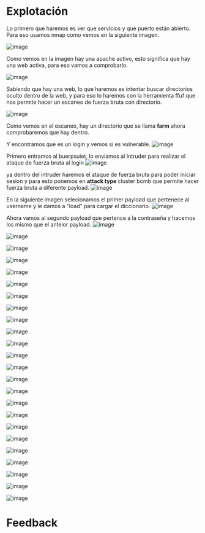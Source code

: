 # Explotación

Lo primero que haremos es ver que servicios y que puerto están abierto. Para eso usamos nmap como vemos en la siguiente imagen.

![image](https://github.com/Dani-ITB24/Proyecto-Final/assets/160489903/36902761-cfea-480e-b6d8-70955cf33222)

Como vemos en la imagen hay una apache activo, esto significa que hay una web activa, para eso vamos a comprobarlo.

![image](https://github.com/Dani-ITB24/Proyecto-Final/assets/160489903/e9dd9f95-97cb-4418-9543-6ecaeb25f25a)

Sabiendo que hay una web, lo que haremos es intentar buscar directorios oculto dentro de la web, y para eso lo haremos con la herramienta ffuf que nos permite hacer un escaneo de fuerza bruta con directorio.

![image](https://github.com/Dani-ITB24/Proyecto-Final/assets/160489903/ea366743-adc6-4225-b9b7-5a020ed919c1)

Como vemos en el escaneo, hay un directorio que se llama **farm** ahora comprobaremos que hay dentro.

Y encontramos que es un login y vemos si es vulnerable.
![image](https://github.com/Dani-ITB24/Proyecto-Final/assets/160489903/b0937ca7-b680-4dad-9f2a-0df35b2f0828)

Primero entramos al buerpsuiet, lo enviamos al Intruder para realizar el ataque de fuerza bruta al login 
![image](https://github.com/Dani-ITB24/Proyecto-Final/assets/160489903/99014d59-1967-4a36-93dc-f2d3f1fe8516)

ya dentro del intruder haremos el ataque de fuerza bruta para poder iniciar sesion y para esto ponemos en **attack type** cluster bomb que permite hacer fuerza bruta a diferente payload.
![image](https://github.com/Dani-ITB24/Proyecto-Final/assets/160489903/9eb3b32c-306d-44af-ae18-f9c21e7f164a)

En la siguiente imagen selecionamos el primer payload que pertenece al username y le damos a "load" para cargar el diccionario.
![image](https://github.com/Dani-ITB24/Proyecto-Final/assets/160489903/74b33a34-9e17-4605-b0a5-534bf8f4daf9)

Ahora vamos al segundo payload que pertence a la contraseña y hacemos los mismo que el anteior payload.
![image](https://github.com/Dani-ITB24/Proyecto-Final/assets/160489903/0d358d76-2a14-4eab-ab8a-4f10adfe9d9d)


![image](https://github.com/Dani-ITB24/Proyecto-Final/assets/160489903/88be17f0-9465-48f7-a6c7-2fd4f284e458)


![image](https://github.com/Dani-ITB24/Proyecto-Final/assets/160489903/b7683a85-5d8b-46ca-945f-65e9bceb6eb7)

![image](https://github.com/Dani-ITB24/Proyecto-Final/assets/160489903/6d7a722e-e14c-45d0-91e9-e2d7a5f02fd9)

![image](https://github.com/Dani-ITB24/Proyecto-Final/assets/160489903/af008948-40cd-419b-a717-80a94f7c2548)

![image](https://github.com/Dani-ITB24/Proyecto-Final/assets/160489903/bf05bffa-5478-449b-921d-c7d98083d7f5)

![image](https://github.com/Dani-ITB24/Proyecto-Final/assets/160489903/0e0b1e72-16c0-4d47-8a2e-4e8e7a169c17)

![image](https://github.com/Dani-ITB24/Proyecto-Final/assets/160489903/e39be302-6cbd-4acf-82e0-8e618c4912ff)

![image](https://github.com/Dani-ITB24/Proyecto-Final/assets/160489903/81b9b9ff-1540-4c2e-9ec3-551d04f623e7)

![image](https://github.com/Dani-ITB24/Proyecto-Final/assets/160489903/ec58d740-89bf-4e94-a7df-828a53a3abca)

![image](https://github.com/Dani-ITB24/Proyecto-Final/assets/160489903/2e8c3d54-f9cd-475e-89d6-a90e17b35637)

![image](https://github.com/Dani-ITB24/Proyecto-Final/assets/160489903/159a685d-a062-4983-a4ce-fa984f597770)

![image](https://github.com/Dani-ITB24/Proyecto-Final/assets/160489903/ce6d10d3-d50a-497c-85ad-09cc42efd419)

![image](https://github.com/Dani-ITB24/Proyecto-Final/assets/160489903/b5655b13-350e-4d3a-ae1b-b3aacdb4b7dd)

![image](https://github.com/Dani-ITB24/Proyecto-Final/assets/160489903/dd750836-54f7-4de4-ac8a-e3b94b87cd93)

![image](https://github.com/Dani-ITB24/Proyecto-Final/assets/160489903/196a6b8a-663b-460e-95e0-8de65883fccd)

![image](https://github.com/Dani-ITB24/Proyecto-Final/assets/160489903/db4f63e8-bd1f-4ff2-bff8-ff1f6d9048d9)

![image](https://github.com/Dani-ITB24/Proyecto-Final/assets/160489903/333ffe70-a418-44f4-8c05-fc388c42476e)

![image](https://github.com/Dani-ITB24/Proyecto-Final/assets/160489903/2f8f08c9-52f6-4c26-8d5a-23ec7ea33fea)

![image](https://github.com/Dani-ITB24/Proyecto-Final/assets/160489903/137c18a4-e8e9-4a38-afb4-f2c987346208)

![image](https://github.com/Dani-ITB24/Proyecto-Final/assets/160489903/da287e3f-dcfe-4a89-9f85-0d35a6174f86)

![image](https://github.com/Dani-ITB24/Proyecto-Final/assets/160489903/6926a006-8c74-4190-b6e1-54078fd29c94)

![image](https://github.com/Dani-ITB24/Proyecto-Final/assets/160489903/6fd845ea-4712-4ac4-983f-95e609c57721)

![image](https://github.com/Dani-ITB24/Proyecto-Final/assets/160489903/af86bf55-40c1-465f-9836-41c1259b82d7)

# Feedback
